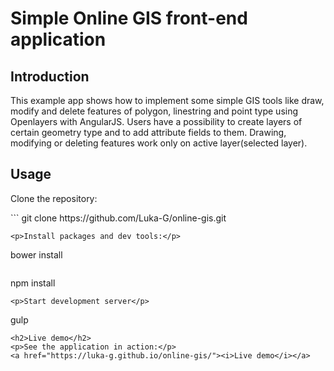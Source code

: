 <h1>Simple Online GIS front-end application</h1>
<h2>Introduction</h2>
<p>This example app shows how to implement some simple GIS tools like draw, modify and delete features of polygon, linestring and point type using Openlayers with AngularJS.
Users have a possibility to create layers of certain geometry type and to add attribute fields to them. Drawing, modifying or deleting features work only on active layer(selected layer).
</p>
<h2>Usage</h2>
<p>Clone the repository:</p>
```
git clone https://github.com/Luka-G/online-gis.git

```
<p>Install packages and dev tools:</p>
```
bower install
```
```
npm install

```
<p>Start development server</p>
```
gulp

```
<h2>Live demo</h2>
<p>See the application in action:</p>
<a href="https://luka-g.github.io/online-gis/"><i>Live demo</i></a>
